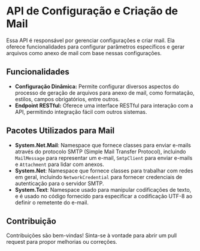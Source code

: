 # API de Configuração e Criação de Mail

Essa API é responsável por gerenciar configurações e criar mail. Ela oferece funcionalidades para configurar parâmetros específicos e gerar arquivos como anexo de mail com base nessas configurações.

## Funcionalidades

- **Configuração Dinâmica:** Permite configurar diversos aspectos do processo de geração de arquivos para anexo de mail, como formatação, estilos, campos obrigatórios, entre outros.
- **Endpoint RESTful:** Oferece uma interface RESTful para interação com a API, permitindo integração fácil com outros sistemas.

## Pacotes Utilizados para Mail 

- **System.Net.Mail**: Namespace que fornece classes para enviar e-mails através do protocolo SMTP (Simple Mail Transfer Protocol), incluindo `MailMessage` para representar um e-mail, `SmtpClient` para enviar e-mails e `Attachment` para lidar com anexos.
- **System.Net**: Namespace que fornece classes para trabalhar com redes em geral, incluindo `NetworkCredential` para fornecer credenciais de autenticação para o servidor SMTP.
- **System.Text**: Namespace usado para manipular codificações de texto, e é usado no código fornecido para especificar a codificação UTF-8 ao definir o remetente do e-mail.

## Contribuição

Contribuições são bem-vindas! Sinta-se à vontade para abrir um pull request para propor melhorias ou correções.
